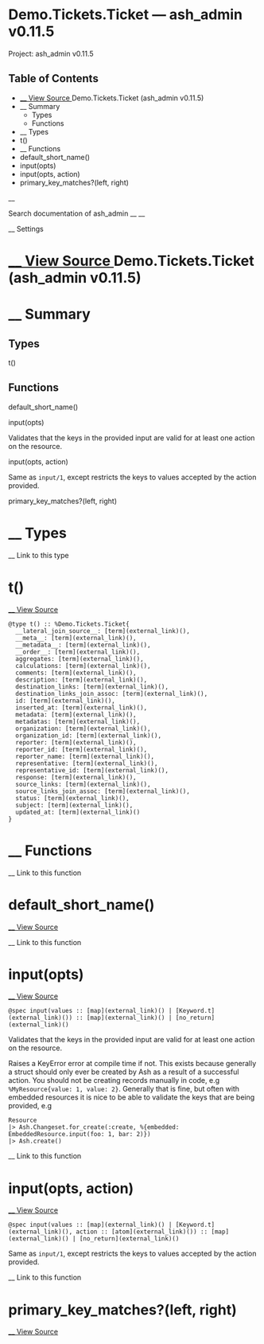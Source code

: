 # Demo.Tickets.Ticket — ash_admin v0.11.5

Project: ash_admin v0.11.5

## Table of Contents

- [ __ View Source ](external_link) Demo.Tickets.Ticket (ash_admin v0.11.5)
- __ Summary
  - Types
  - Functions
- __ Types
- t()
- __ Functions
- default_short_name()
- input(opts)
- input(opts, action)
- primary_key_matches?(left, right)

__

Search documentation of ash_admin __ __

__ Settings

#  [ __ View Source ](external_link) Demo.Tickets.Ticket (ash_admin v0.11.5)

#  __ Summary

##  Types

t()

##  Functions

default_short_name()

input(opts)

Validates that the keys in the provided input are valid for at least one action on the resource.

input(opts, action)

Same as `input/1`, except restricts the keys to values accepted by the action provided.

primary_key_matches?(left, right)

#  __ Types

__ Link to this type

# t()

[ __ View Source ](external_link)
    
    
    @type t() :: %Demo.Tickets.Ticket{
      __lateral_join_source__: [term](external_link)(),
      __meta__: [term](external_link)(),
      __metadata__: [term](external_link)(),
      __order__: [term](external_link)(),
      aggregates: [term](external_link)(),
      calculations: [term](external_link)(),
      comments: [term](external_link)(),
      description: [term](external_link)(),
      destination_links: [term](external_link)(),
      destination_links_join_assoc: [term](external_link)(),
      id: [term](external_link)(),
      inserted_at: [term](external_link)(),
      metadata: [term](external_link)(),
      metadatas: [term](external_link)(),
      organization: [term](external_link)(),
      organization_id: [term](external_link)(),
      reporter: [term](external_link)(),
      reporter_id: [term](external_link)(),
      reporter_name: [term](external_link)(),
      representative: [term](external_link)(),
      representative_id: [term](external_link)(),
      response: [term](external_link)(),
      source_links: [term](external_link)(),
      source_links_join_assoc: [term](external_link)(),
      status: [term](external_link)(),
      subject: [term](external_link)(),
      updated_at: [term](external_link)()
    }

#  __ Functions

__ Link to this function

# default_short_name()

[ __ View Source ](external_link)

__ Link to this function

# input(opts)

[ __ View Source ](external_link)
    
    
    @spec input(values :: [map](external_link)() | [Keyword.t](external_link)()) :: [map](external_link)() | [no_return](external_link)()

Validates that the keys in the provided input are valid for at least one action on the resource.

Raises a KeyError error at compile time if not. This exists because generally a struct should only ever be created by Ash as a result of a successful action. You should not be creating records manually in code, e.g `%MyResource{value: 1, value: 2}`. Generally that is fine, but often with embedded resources it is nice to be able to validate the keys that are being provided, e.g
    
    
    Resource
    |> Ash.Changeset.for_create(:create, %{embedded: EmbeddedResource.input(foo: 1, bar: 2)})
    |> Ash.create()

__ Link to this function

# input(opts, action)

[ __ View Source ](external_link)
    
    
    @spec input(values :: [map](external_link)() | [Keyword.t](external_link)(), action :: [atom](external_link)()) :: [map](external_link)() | [no_return](external_link)()

Same as `input/1`, except restricts the keys to values accepted by the action provided.

__ Link to this function

# primary_key_matches?(left, right)

[ __ View Source ](external_link)
